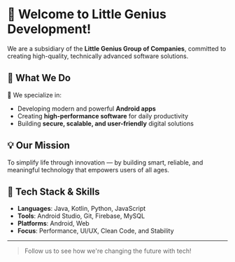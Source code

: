 # 👋 Welcome to Little Genius Development!

We are a subsidiary of the **Little Genius Group of Companies**, committed to creating high-quality, technically advanced software solutions.

## 📱 What We Do

🚀 We specialize in:
- Developing modern and powerful **Android apps**
- Creating **high-performance software** for daily productivity
- Building **secure, scalable, and user-friendly** digital solutions

## 💡 Our Mission

To simplify life through innovation — by building smart, reliable, and meaningful technology that empowers users of all ages.

## 🔧 Tech Stack & Skills

- **Languages**: Java, Kotlin, Python, JavaScript
- **Tools**: Android Studio, Git, Firebase, MySQL
- **Platforms**: Android, Web
- **Focus**: Performance, UI/UX, Clean Code, and Stability

---

> Follow us to see how we're changing the future with tech!

